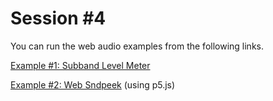 Session \#4
===========

You can run the web audio examples from the following links.


[Example \#1: Subband Level Meter](https://rawgit.com/juhannam/ctp431-2017/master/session4/subband_level_meter.html)

[Example \#2: Web Sndpeek](https://rawgit.com/juhannam/ctp431-2017/master/session4/web_sndpeek.html) (using p5.js)


